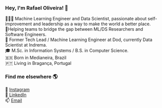 ### Hey, I'm Rafael Oliveira! 👋

👨🏻‍💻 Machine Learning Engineer and Data Scientist, passionate about self-improvement and leadership as a way to make the world a better place.<br>
👥Helping teams to bridge the gap between ML/DS Researchers and Software Engineers.<br>
💼 Former Tech Lead / Machine Learning Engineer at Dod, currently Data Scientist at Indrema.<br>
🎓 M.Sc. in Information Systems / B.S. in Computer Science.<br>
🇧🇷 Born in Medianeira, Brazil<br>
🇵🇹 Living in Bragança, Portugal<br>

### Find me elsewhere 🌎

📸 [Instagram](https://instagram.com/rafao19)<br>
💼 [LinkedIn](https://www.linkedin.com/in/olirafa)<br>
📫 [Email](olirafa@protonmail.com)<br>
